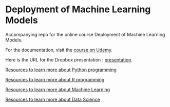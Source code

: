 # Deployment of Machine Learning Models
Accompanying repo for the online course Deployment of Machine Learning Models.

For the documentation, visit the [course on Udemy](https://www.udemy.com/deployment-of-machine-learning-models/?couponCode=TIDREPO).


Here is the URL for the Dropbox presentation : [presentation](https://www.dropbox.com/sh/effzx0nmstqcr2e/AAB4sB33hv5jULKj-6cj3XqQa?dl=0).


[Resources to learn more about Python programming](https://trainindata.medium.com/discover-the-best-resources-to-learn-python-for-data-science-35b87d38fadf)

[Resources to learn more about R programming](https://trainindata.medium.com/find-out-the-best-resources-to-learn-r-for-data-science-9ff1743b274b)

[Resources to learn more about Machine Learning](https://trainindata.medium.com/find-out-the-best-resources-to-learn-machine-learning-cd560beec2b7)

[Resources to learn more about Data Science](https://trainindata.medium.com/discover-the-best-resources-to-learn-data-science-2978499fc804)
